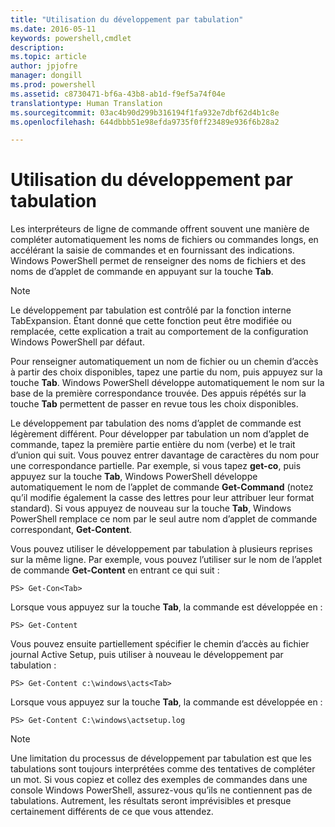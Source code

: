 ```yaml
---
title: "Utilisation du développement par tabulation"
ms.date: 2016-05-11
keywords: powershell,cmdlet
description: 
ms.topic: article
author: jpjofre
manager: dongill
ms.prod: powershell
ms.assetid: c8730471-bf6a-43b8-ab1d-f9ef5a74f04e
translationtype: Human Translation
ms.sourcegitcommit: 03ac4b90d299b316194f1fa932e7dbf62d4b1c8e
ms.openlocfilehash: 644dbbb51e98efda9735f0ff23489e936f6b28a2

---
```


# Utilisation du développement par tabulation
Les interpréteurs de ligne de commande offrent souvent une manière de compléter automatiquement les noms de fichiers ou commandes longs, en accélérant la saisie de commandes et en fournissant des indications. Windows PowerShell permet de renseigner des noms de fichiers et des noms de d’applet de commande en appuyant sur la touche **Tab**.

> [!NOTE]
> Le développement par tabulation est contrôlé par la fonction interne TabExpansion. Étant donné que cette fonction peut être modifiée ou remplacée, cette explication a trait au comportement de la configuration Windows PowerShell par défaut.

Pour renseigner automatiquement un nom de fichier ou un chemin d’accès à partir des choix disponibles, tapez une partie du nom, puis appuyez sur la touche **Tab**. Windows PowerShell développe automatiquement le nom sur la base de la première correspondance trouvée. Des appuis répétés sur la touche **Tab** permettent de passer en revue tous les choix disponibles.

Le développement par tabulation des noms d’applet de commande est légèrement différent. Pour développer par tabulation un nom d’applet de commande, tapez la première partie entière du nom (verbe) et le trait d’union qui suit. Vous pouvez entrer davantage de caractères du nom pour une correspondance partielle. Par exemple, si vous tapez **get\-co**, puis appuyez sur la touche **Tab**, Windows PowerShell développe automatiquement le nom de l’applet de commande **Get\-Command** (notez qu’il modifie également la casse des lettres pour leur attribuer leur format standard). Si vous appuyez de nouveau sur la touche **Tab**, Windows PowerShell remplace ce nom par le seul autre nom d’applet de commande correspondant, **Get\-Content**.

Vous pouvez utiliser le développement par tabulation à plusieurs reprises sur la même ligne. Par exemple, vous pouvez l’utiliser sur le nom de l’applet de commande **Get\-Content** en entrant ce qui suit :

```
PS> Get-Con<Tab>
```

Lorsque vous appuyez sur la touche **Tab**, la commande est développée en :

```
PS> Get-Content
```

Vous pouvez ensuite partiellement spécifier le chemin d’accès au fichier journal Active Setup, puis utiliser à nouveau le développement par tabulation :

```
PS> Get-Content c:\windows\acts<Tab>
```

Lorsque vous appuyez sur la touche **Tab**, la commande est développée en :

```
PS> Get-Content C:\windows\actsetup.log
```

> [!NOTE]
> Une limitation du processus de développement par tabulation est que les tabulations sont toujours interprétées comme des tentatives de compléter un mot. Si vous copiez et collez des exemples de commandes dans une console Windows PowerShell, assurez-vous qu’ils ne contiennent pas de tabulations. Autrement, les résultats seront imprévisibles et presque certainement différents de ce que vous attendez.




<!--HONumber=Jun16_HO4-->


